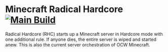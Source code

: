 # Minecraft Radical Hardcore [![Main Build](https://github.com/Nincodedo/rhc-ocw/actions/workflows/build.yml/badge.svg)](https://github.com/Nincodedo/rhc-ocw/actions/workflows/build.yml)
Radical Hardcore (RHC) starts up a Minecraft server in Hardcore mode with one additional rule. If anyone dies, the entire server is wiped and started anew. This is also the current server orchestration of OCW Minecraft.
